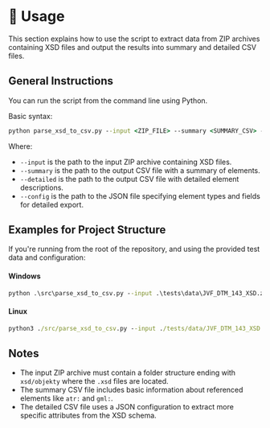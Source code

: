 # 🔧 Usage

This section explains how to use the script to extract data from ZIP archives containing XSD files and output the results into summary and detailed CSV files.

## General Instructions

You can run the script from the command line using Python.

Basic syntax:

```cmd
python parse_xsd_to_csv.py --input <ZIP_FILE> --summary <SUMMARY_CSV> --detailed <DETAILED_CSV> --config <CONFIG_JSON>
```

Where:

- `--input` is the path to the input ZIP archive containing XSD files.
- `--summary` is the path to the output CSV file with a summary of elements.
- `--detailed` is the path to the output CSV file with detailed element descriptions.
- `--config` is the path to the JSON file specifying element types and fields for detailed export.

## Examples for Project Structure

If you're running from the root of the repository, and using the provided test data and configuration:

#### Windows

```cmd
python .\src\parse_xsd_to_csv.py --input .\tests\data\JVF_DTM_143_XSD.zip --summary .\tests\output\summary.csv --detailed .\tests\output\detailed.csv --config .\tests\data\config_str1_test.json
```

#### Linux

```cmd
python3 ./src/parse_xsd_to_csv.py --input ./tests/data/JVF_DTM_143_XSD.zip --summary ./tests/output/summary.csv --detailed ./tests/output/detailed.csv --config ./tests/data/config_str1_test.json
```

## Notes

- The input ZIP archive must contain a folder structure ending with `xsd/objekty` where the `.xsd` files are located.
- The summary CSV file includes basic information about referenced elements like `atr:` and `gml:`.
- The detailed CSV file uses a JSON configuration to extract more specific attributes from the XSD schema.
